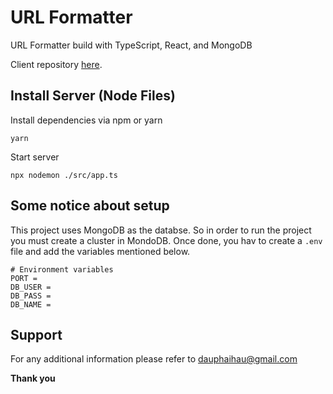 # <h1>URL Formatter</h1>

URL Formatter build with TypeScript, React, and MongoDB

<p>Client repository <a href="https://github.com/dauphaihau/url-formatter">here</a>. </p>

## Install Server (Node Files)

Install dependencies via npm or yarn
```shell
yarn
```

Start server
```shell
npx nodemon ./src/app.ts
```


## Some notice about setup
This project uses MongoDB as the databse. So in order to run the project you must create a cluster in MondoDB. Once done, you hav to create a `.env` file and add the variables mentioned below.
```env
# Environment variables
PORT =
DB_USER =
DB_PASS =
DB_NAME =
```



## Support

For any additional information please refer to dauphaihau@gmail.com

**Thank you**
